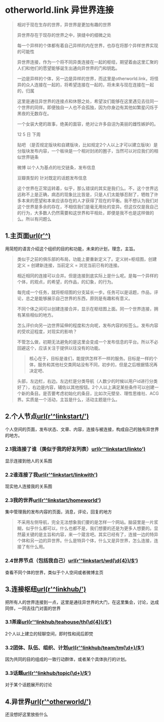 # otherworld.link 异世界连接

> 相对于现在生存的世界，异世界是更加有趣的世界
>
> 异世界存在于现存的世界之中，狭缝中的细微之处
>
> 每一个异样的个体都有着自己异样的内在世界，也存在将那个异样世界实现的可能性
>
> 异世界连接，作为一个将不同异类连接在一起的枢纽，期望着由这里汇聚的人们和他们的愿望能够诞生出通向异世界的门和钥匙。
>
> 一边是异样的个体，另一边是异样的世界，而这里是otherworld.link，将怪异的众人连接在一起的，将希望连接在一起的，将未来与现在连接在一起的，归属
>
> 这里是通往异世界的连接点和休憩之处，希望汝们能够在这里遇见去往同一个世界的同伴。即便独自一人也不会孤独，因为你身边有其他如繁星闪烁于黑夜的无数存在。
>
> 
>
> 一个女装大佬的故事，绝美的面容，绝对让许多自诩为美丽的雌性嫉妒的。
>
> 12 5  日   下周
>
> 贴吧 （是否规定版块和自建版块，比如规定2个人以上才可以建立版块）是分版块发布内容，一个板块是一个相对封闭的圈子，当然可以对应我们的相似世界链条
>
> 微博 以个人为基点的社交链条，发布信息
>
> 豆瓣类型的 针对既定的话题发布信息 
>
> 这个世界在正常运转着，似乎，那么错误的其实是我们么。不，这个世界远远称不上是正确，病态的现象比比皆是，只是人们太能够忍耐了，牺牲了许多本来的愿望和本来应该存在的人才获得了现在的平衡。我不想认为我们对这个世界是多余的存在，不相信我们是毫无用处的变异。但这仅仅是我自己的行为，大多数人仍然需要和这世界和平相处，即便是我不也是这样做的么。所以有问题么

## 1.主页面[url(r'^)]('index.html')

用简短的语言介绍这个组织的目的和功能，未来的计划，理念，主旨。

> 类似于之前的俱乐部的布局，功能上要重新定义了。定义树=枢纽图，创建定义 = 创建新连接，当前定义 = 浏览当前已有的连接。
>
> 相近相同的连接可以合并。但是连接到底实际上是什么呢。是每一个异样的个体，的观点，的希望，的作品，的幻象，的行为。
>
> 每完成一个任务，就将枢纽图的分支延长一步。任务可以是话题，作品，评论，总之是能够展示自己世界的东西，原则是有趣和有意义。
>
> 不同个体之间可以创建连接合并，显示在枢纽图上面。同一个世界连接，拥有某些相似的地方。
>
> 怎么评价向另一边世界延伸的程度和方向呢，发布内容的标签么。发布内容的受欢迎程度，对现实的影响？
>
> 不管怎么做，初期无法避免的是这里会变成一个发布信息的平台。所以不必回避这个，应该关注于提供以往没有的功能。
>
> > 核心在于，目标是谁们，能提供怎样不一样的服务。目标是一样的个体，服务和其他社交类网站没有不同，初步的，但是之后根据情况再决定吧、
>
> 头部，左边栏，右边。左边栏是分类导航（人数少的时候以用户id进行分类好了），右边是内容，辅佐以其他按钮。2个人以上满足某些条件可以创建一个新的条目。是否要考虑初始化的条目，比如次元壁垒、理性思维社、ACG界。实质是一个活动，主旨是什么，活动主题是什么。
>

## 2.个人节点[url(r'^linkstart/')]('linkhub.html')

个人空间的页面，发布状态、文章、内容，连接与被连接，构成自己的独有异世界的地方。

### 2.1我连接了谁（类似于我的好友列表）[url(r'^linkstart/linkto')]('linkto.html')

显示连接到他人的关系图

### 2.2谁连接了我[url(r'^linkstart/linkwith')]('linkwith.html')

现实他人连接我的关系图

### 2.3我的世界[url(r'^linkstart/homeworld')](’homeworld.html‘)

集中管理我的发布内容的页面，消息，评论，回复的地方

> 不采用左侧导航，完全无法想象我们要的是怎样一个网站。脑袋里是一片浆糊，似乎什么都可以，什么也都不是，我们想要的还是为更多人想要的。显然最关键的是主旨和内容，来一个箴言吧。其实已经有了，连接一边的特异个体和另一边的异世界。什么是特异个体，什么又是异世界，怎么连接，连接了有什么用。

### 2.4世界节点（包括我自己）[url(r'^linkstart/wd(\d{4})/$')]('world.html')

查看不同个体的世界，类似于个人空间或者微博主页

## 3.连接枢纽[url(r'^linkhub/')]('linkhub.html')

把所有人的世界连接到一点，这里是通往异世界的大门，在这里集会，讨论，达成同伴，一同去往门对面的世界

### 3.1茶座[url(r'^linkhub/teahouse/th(\d{4})/$')]('teahouse.html')

2个人以上建立的轻聊空间，即时性和阅后即焚

### 3.2团体、队伍、组织、计划[url(r'^linkhub/team/tm(\d+)/$')]('team.html')

因为共同的目的组成的一致行动群体，或者某个具体执行的计划。

### 3.3话题[url(r'^linkhub/topic(\d+)/$')]('topic.html')

对于某个话题展开的讨论

## 4.异世界[url(r'^otherworld/')]('otherworld.html')

还没想好这里放些什么

## 

